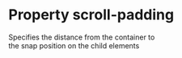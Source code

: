 # Property scroll-padding

Specifies the distance from the container to  
the snap position on the child elements  
